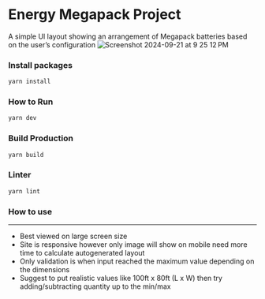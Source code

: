 # Energy Megapack Project

A simple UI layout showing an arrangement of Megapack batteries based on the user’s configuration
![Screenshot 2024-09-21 at 9 25 12 PM](https://github.com/user-attachments/assets/41ac7689-865c-4f4d-bde7-0ae5970f402a)

### Install packages
```sh
yarn install
```

### How to Run
```sh
yarn dev
```

### Build Production
```sh
yarn build
```

### Linter
```sh
yarn lint
```
### How to use
---------------
- Best viewed on large screen size
- Site is responsive however only image will show on mobile need more time to calculate autogenerated layout
- Only validation is when input reached the maximum value depending on the dimensions
- Suggest to put realistic values like 100ft x 80ft (L x W) then try adding/subtracting quantity up to the min/max


